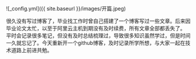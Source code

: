 ![_config.yml]({{ site.baseurl }}/images/开篇.jpeg)

很久没有写过博客了，毕业找工作时曾自己搭建了一个博客写过一些文章。后来因毕业论文太忙，以至于阿里云主机到期没有及时续费，所有文章全部都丢失了。
平时会记录很多笔记，但没有及时总结梳理过，导致很多知识虽然学过，但是时间一久就忘记了。今天重新开一个github博客，及时记录所学所想，与大家一起在技术道路上前进共勉。
